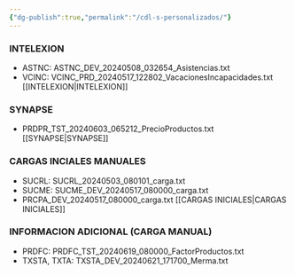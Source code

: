 ```yaml
---
{"dg-publish":true,"permalink":"/cdl-s-personalizados/"}
---
```


### INTELEXION
+ ASTNC: ASTNC_DEV_20240508_032654_Asistencias.txt
+ VCINC: VCINC_PRD_20240517_122802_VacacionesIncapacidades.txt
[[INTELEXION\|INTELEXION]]
### SYNAPSE
+ PRDPR_TST_20240603_065212_PrecioProductos.txt
[[SYNAPSE\|SYNAPSE]]
### CARGAS INCIALES MANUALES
+ SUCRL: SUCRL_20240503_080101_carga.txt
+ SUCME: SUCME_DEV_20240517_080000_carga.txt
+ PRCPA_DEV_20240517_080000_carga.txt
[[CARGAS INICIALES\|CARGAS INICIALES]]
### INFORMACION ADICIONAL (CARGA MANUAL)
+ PRDFC: PRDFC_TST_20240619_080000_FactorProductos.txt
+ TXSTA, TXTA: TXSTA_DEV_20240621_171700_Merma.txt
